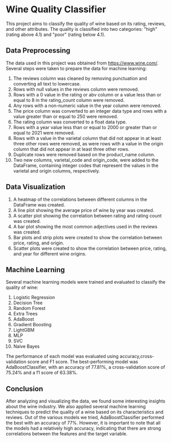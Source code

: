 # Wine Quality Classifier
This project aims to classify the quality of wine based on its rating, reviews, and other attributes. The quality is classified into two categories: "high" (rating above 4.1) and "poor" (rating below 4.1).

## Data Preprocessing
The data used in this project was obtained from https://www.wine.com/. Several steps were taken to prepare the data for machine learning:

1. The reviews column was cleaned by removing punctuation and converting all text to lowercase.
2. Rows with null values in the reviews column were removed.
3. Rows with a 0 value in the rating or abv column or a value less than or equal to 8 in the rating_count column were removed.
4. Any rows with a non-numeric value in the year column were removed.
5. The price column was converted to an integer data type and rows with a value greater than or equal to 250 were removed.
6. The rating column was converted to a float data type.
7. Rows with a year value less than or equal to 2000 or greater than or equal to 2021 were removed.
8. Rows with a value in the varietal column that did not appear in at least three other rows were removed, as were rows with a value in the origin column that did not appear in at least three other rows.
9. Duplicate rows were removed based on the product_name column.
10. Two new columns, varietal_code and origin_code, were added to the DataFrame, containing integer codes that represent the values in the varietal and origin columns, respectively.

## Data Visualization
1. A heatmap of the correlations between different columns in the DataFrame was created.
2. A line plot showing the average price of wine by year was created.
3. A scatter plot showing the correlation between rating and rating count was created.
4. A bar plot showing the most common adjectives used in the reviews was created.
5. Bar plots and strip plots were created to show the correlation between price, rating, and origin.
6. Scatter plots were created to show the correlation between price, rating, and year for different wine origins.

## Machine Learning
Several machine learning models were trained and evaluated to classify the quality of wine:
1. Logistic Regression
2. Decision Tree
3. Random Forest
4. Extra Trees
5. AdaBoost
6. Gradient Boosting
7. LightGBM
8. MLP
9. SVC
10. Naive Bayes  

The performance of each model was evaluated using accuracy,cross-validation score and F1 score. The best-performing model was AdaBoostClassifier, with an accuracy of 77.81%, a cross-validation score of 75.24% and a f1 score of 63.38%.

## Conclusion
After analyzing and visualizing the data, we found some interesting insights about the wine industry. We also applied several machine learning techniques to predict the quality of a wine based on its characteristics and reviews. Out of the various models we tried, AdaBoostClassifier performed the best with an accuracy of 77%. However, it is important to note that all the models had a relatively high accuracy, indicating that there are strong correlations between the features and the target variable.



